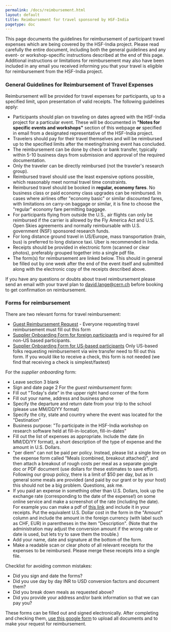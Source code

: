 ```yaml
---
permalink: /docs/reimbursement.html
layout: default
title: Reimbursement for travel sponsored by HSF-India
pagetype: doc
---
```

  This page documents the guidelines for reimbursement of participant travel
expenses which are being covered by the HSF-India project. Please read
carefully the entire document, including both the general guidelines and
any event- or workshop-specific instructions described at the end of this
page. Additional instructions or limitations for reimbursement may also have
been included in any email you received informing you that your travel is
eligible for reimbursement from the HSF-India project.

### General Guidelines for Reimbursement of Travel Expenses

  Reimbursement will be provided for travel expenses for participants, up to a specified limit, upon presentation of valid receipts. The following guidelines apply:

  * Participants should plan on traveling on dates agreed with the HSF-India project for a particular event. These will be documented in **"Notes for specific events and workshops"** section of this webpage **or** specified in email from a designated representative of the HSF-India project.
  * Travelers should pay for their travel themselves and will be reimbursed up to the specified limits after the meeting/training event has concluded.
  * The reimbursement can be done by check or bank transfer, typically within 5-10 business days from submission and approval of the required documentation.
  * Only the traveler can be directly reimbursed (not the traveler's research group).
  * Reimbursed travel should use the least expensive options possible, which reasonably meet normal travel time constraints.
  * Reimbursed travel should be booked in **regular, economy fares**. No business class or paid economy class upgrades can be reimbursed. In cases where airlines offer "economy basic" or similar discounted fares, with limitations on carry-on baggage or similar, it is fine to choose the "regular" economy fare permitting baggage.
  * For participants flying from outside the U.S., air flights can only be reimbursed if the carrier is allowed by the Fly America Act and U.S. Open Skies agreements and normally reimbursable with U.S. government (NSF) sponsored research funds.
  * For long distance ground travel in US/Europe, mass transportation (train, bus) is preferred to long distance taxi. Uber is recommended in India.
  * Receipts should be provided in electronic form (scanned or clear photos), preferably grouped together into a single pdf file.
  * The form(s) for reimbursement are linked below. This should in general be filled out by one week after the end of the event itself and submitted along with the electronic copy of the receipts described above.

  If you have any questions or doubts about travel reimbursement please send an email with your travel plan to [david.lange@cern.ch](mailto:david.lange@cern.ch) before booking to get confirmation on reimbursement.

### Forms for reimbursement

There are two relevant forms for travel reimbursement:

  * [Guest Reimbursement Request](https://finance.princeton.edu/forms/guest-reimbursement-request) - Everyone requesting travel reimbursement must fill out this form
  * [Supplier Onboarding Form for foreign participants](https://finance.princeton.edu/forms/foreign-individual-payeesubstitute-w-8ben) and is required for all non-US based participants.
  * [Supplier Onboarding Form for US-based participants](https://finance.princeton.edu/forms/supplierpayee-management) Only US-based folks requesting reimbursement via wire transfer need to fill out this form. If you would like to receive a check, this form is not needed (we find that receiving a check is simplest/fastest)

For the *supplier onboarding* form:

  * Leave section 3 blank
  * Sign and date page 2
For the *guest reimbursement* form:
  * Fill out "Today's date" in the upper right hand corner of the form
  * Fill out your name, address and business phone
  * Specify the departure and return date from your trip to the school (please use MM/DD/YY format)
  * Specify the city, state and country where the event was located for the "Destination"
  * Business purpose: "To participate in the HSF-India workshop on research software held at fill-in-location, fill-in-dates" 
  * Fill out the list of expenses as appropriate. Include the date (in MM/DD/YY format), a short description of the type of expense and the amount in U.S. Dollars.
  * "per diem" can not be paid per policy. Instead, please list a single line on the expense form called "Meals (combined, breakout attached)", and then attach a breakout of rough costs per meal as a separate google doc or PDF document (use dollars for these estimates to save effort). Following our group policy, there is a limit of $50 per day, but as in general some meals are provided (and paid by our grant or by your host) this should not be a big problem. Questions, ask me. 
  * If you paid an expense in something other than U.S. Dollars, look up the exchange rate (corresponding to the date of the expense!) on some online service and make a screenshot of the rate (including the date). For example you can make a pdf of [this link](https://www.exchangerates.org.uk/INR-USD-exchange-rate-history.html) and include it in your receipts. Put the equivalent U.S. Dollar cost in the form in the "Amount" column and include the amount in the foreign currency (with label such as CHF, EUR) in parentheses in the item "Description". (Note that the administration may adjust the conversion amount if the wrong rate or date is used, but lets try to save them the trouble.)
  * Add your name, date and signature at the bottom of the form.
  * Make a readable scan or clear photo of all relevant receipts for the expenses to be reimbursed. Please merge these receipts into a single file.

Checklist for avoiding common mistakes:

  * Did you sign and date the forms?
  * Did you use day by day INR to USD conversion factors and document them?
  * Did you break down meals as requested above?
  * Did you provide your address and/or bank information so that we can pay you?

These forms can be filled out and signed electronically. After completing and checking them, [use this google form](https://docs.google.com/forms/d/e/1FAIpQLScGB_VOZDsQoATIEJMxHP3F-czXp8W8Ml8HjcbDqhLLIDqlog/viewform?usp=sf_link) to upload all documents and to make your request for reimbursement. 
